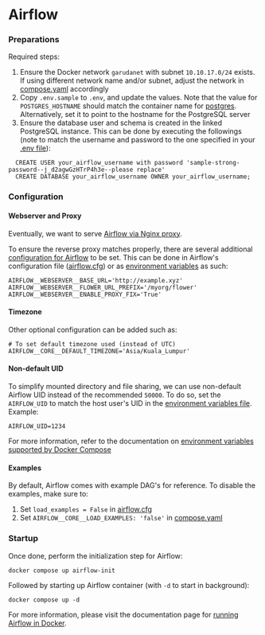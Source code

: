 # Airflow

### Preparations

Required steps:
1. Ensure the Docker network `garudanet` with subnet `10.10.17.0/24` exists. If using different network name and/or subnet, adjust the network in [compose.yaml][url-airflow-compose] accordingly
1. Copy `.env.sample` to `.env`, and update the values. Note that the value for `POSTGRES_HOSTNAME` should match the container name for [postgres][url-postgres]. Alternatively, set it to point to the hostname for the PostgreSQL server
1. Ensure the database user and schema is created in the linked PostgreSQL instance. This can be done by executing the followings (note to match the username and password to the one specified in your [.env file][url-airflow-dotenv]):
  ```
    CREATE USER your_airflow_username with password 'sample-strong-password--j_d2agwGzHTrP4h3e--please replace'
    CREATE DATABASE your_airflow_username OWNER your_airflow_username;
  ```

### Configuration

#### Webserver and Proxy
Eventually, we want to serve [Airflow via Nginx proxy][url-airflow-proxy].

To ensure the reverse proxy matches properly, there are several additional [configuration for Airflow][url-airflow-configs] to be set. This can be done in Airflow's configuration file ([airflow.cfg][url-airflow-cfg]) or as [environment variables][url-airflow-dotenv] as such:

```
AIRFLOW__WEBSERVER__BASE_URL='http://example.xyz'
AIRFLOW__WEBSERVER__FLOWER_URL_PREFIX='/myorg/flower'
AIRFLOW__WEBSERVER__ENABLE_PROXY_FIX='True'
```

#### Timezone

Other optional configuration can be added such as:
```
# To set default timezone used (instead of UTC)
AIRFLOW__CORE__DEFAULT_TIMEZONE='Asia/Kuala_Lumpur'
```

#### Non-default UID

To simplify mounted directory and file sharing, we can use non-default Airflow UID instead of the recommended `50000`. To do so, set the `AIRFLOW_UID` to match the host user's UID in the [environment variables file][url-airflow-dotenv]. Example:
```
AIRFLOW_UID=1234
```

For more information, refer to the documentation on [environment variables supported by Docker Compose][url-airflow-compose-envvars]


#### Examples

By default, Airflow comes with example DAG's for reference. To disable the examples, make sure to:
1. Set `load_examples = False` in [airflow.cfg][url-airflow-cfg]
1. Set `AIRFLOW__CORE__LOAD_EXAMPLES: 'false'` in [compose.yaml][url-airflow-compose]


### Startup

Once done, perform the initialization step for Airflow:
```
docker compose up airflow-init
```

Followed by starting up Airflow container (with `-d` to start in background):
```
docker compose up -d
```

For more information, please visit the documentation page for [running Airflow in Docker][url-airflow-in-docker].


<!-- Links -->
[url-airflow-proxy]: https://airflow.apache.org/docs/apache-airflow/stable/howto/run-behind-proxy.html "Running Airflow behind a reverse proxy"
[url-airflow-configs]: https://airflow.apache.org/docs/apache-airflow/stable/configurations-ref.html "Airflow configuration reference"
[url-airflow-in-docker]: https://airflow.apache.org/docs/apache-airflow/stable/howto/docker-compose/index.html "Running Airflow in Docker"
[url-airflow-cfg]: /airflow/volumes/airflow.cfg.sample "Airflow configuration file"
[url-airflow-dotenv]: /airflow/.env.sample "Airflow sample environment file"
[url-airflow-compose]: /airflow/compose.yaml "Airflow compose file"
[url-postgres]: /postgres "PostgreSQL"
[url-airflow-compose-envvars]: https://airflow.apache.org/docs/apache-airflow/stable/howto/docker-compose/index.html#environment-variables-supported-by-docker-compose
